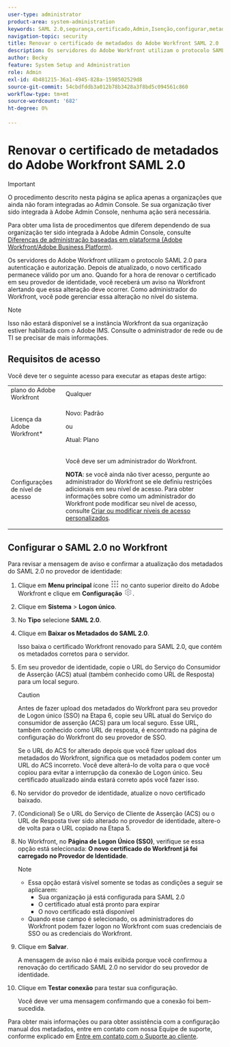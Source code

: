 ```yaml
---
user-type: administrator
product-area: system-administration
keywords: SAML 2.0,segurança,certificado,Admin,Isenção,configurar,metadados
navigation-topic: security
title: Renovar o certificado de metadados do Adobe Workfront SAML 2.0
description: Os servidores do Adobe Workfront utilizam o protocolo SAML 2.0 para autenticação e autorização. Depois de atualizado, o novo certificado permanece válido por um ano. Quando for a hora de renovar o certificado em seu provedor de identidade, você receberá um aviso na Workfront alertando que essa alteração deve ocorrer. Como administrador do Workfront, você pode gerenciar essa alteração no nível do sistema.
author: Becky
feature: System Setup and Administration
role: Admin
exl-id: 4b481215-36a1-4945-828a-1598502529d8
source-git-commit: 54cbdfddb3a012b78b3428a3f8bd5c094561c860
workflow-type: tm+mt
source-wordcount: '682'
ht-degree: 0%

---
```


# Renovar o certificado de metadados do Adobe Workfront SAML 2.0

>[!IMPORTANT]
>
>O procedimento descrito nesta página se aplica apenas a organizações que ainda não foram integradas ao Admin Console. Se sua organização tiver sido integrada à Adobe Admin Console, nenhuma ação será necessária.
>
>Para obter uma lista de procedimentos que diferem dependendo de sua organização ter sido integrada à Adobe Admin Console, consulte [Diferenças de administração baseadas em plataforma (Adobe Workfront/Adobe Business Platform)](../../../administration-and-setup/get-started-wf-administration/actions-in-admin-console.md).

Os servidores do Adobe Workfront utilizam o protocolo SAML 2.0 para autenticação e autorização. Depois de atualizado, o novo certificado permanece válido por um ano. Quando for a hora de renovar o certificado em seu provedor de identidade, você receberá um aviso na Workfront alertando que essa alteração deve ocorrer. Como administrador do Workfront, você pode gerenciar essa alteração no nível do sistema.

<!--Use this Important note box in the last few weeks before each update.

You must take action to update the metadata in your identity provider with the information from the renewed certificate before the specified date. Mismatched certificates can keep your users from logging in to Workfront after November 22, 2022.
 
-->

>[!NOTE]
>
>Isso não estará disponível se a instância Workfront da sua organização estiver habilitada com o Adobe IMS. Consulte o administrador de rede ou de TI se precisar de mais informações.

## Requisitos de acesso

Você deve ter o seguinte acesso para executar as etapas deste artigo:

<table style="table-layout:auto"> 
 <col> 
 <col> 
 <tbody> 
  <tr> 
   <td role="rowheader">plano do Adobe Workfront</td> 
   <td>Qualquer</td> 
  </tr> 
 <tr> 
  <td role="rowheader">Licença da Adobe Workfront*</td> 
  <td> <p>Novo: Padrão </p>
 <p>ou</p> 
<p>Atual: Plano </p> 
</td> 
 </tr>   
 <tr> 
   <td role="rowheader">Configurações de nível de acesso</td> 
   <td> <p>Você deve ser um administrador do Workfront.</p> <p><b>NOTA</b>: se você ainda não tiver acesso, pergunte ao administrador do Workfront se ele definiu restrições adicionais em seu nível de acesso. Para obter informações sobre como um administrador do Workfront pode modificar seu nível de acesso, consulte <a href="../../../administration-and-setup/add-users/configure-and-grant-access/create-modify-access-levels.md" class="MCXref xref">Criar ou modificar níveis de acesso personalizados</a>.</p> </td> 
  </tr> 
 </tbody> 
</table>

## Configurar o SAML 2.0 no Workfront

Para revisar a mensagem de aviso e confirmar a atualização dos metadados do SAML 2.0 no provedor de identidade:

1. Clique em **Menu principal** ícone ![](assets/main-menu-icon.png) no canto superior direito do Adobe Workfront e clique em **Configuração** ![](assets/gear-icon-settings.png).

1. Clique em **Sistema** > **Logon único**.

1. No **Tipo** selecione **SAML 2.0**.

1. Clique em **Baixar os Metadados do SAML 2.0**.

   Isso baixa o certificado Workfront renovado para SAML 2.0, que contém os metadados corretos para o servidor.

1. Em seu provedor de identidade, copie o URL do Serviço do Consumidor de Asserção (ACS) atual (também conhecido como URL de Resposta) para um local seguro.

   >[!CAUTION]
   >
   >Antes de fazer upload dos metadados do Workfront para seu provedor de Logon único (SSO) na Etapa 6, copie seu URL atual do Serviço do consumidor de asserção (ACS) para um local seguro. Esse URL, também conhecido como URL de resposta, é encontrado na página de configuração do Workfront do seu provedor de SSO.
   >
   >
   >Se o URL do ACS for alterado depois que você fizer upload dos metadados do Workfront, significa que os metadados podem conter um URL do ACS incorreto. Você deve alterá-lo de volta para o que você copiou para evitar a interrupção da conexão de Logon único. Seu certificado atualizado ainda estará correto após você fazer isso.

1. No servidor do provedor de identidade, atualize o novo certificado baixado.
1. (Condicional) Se o URL do Serviço de Cliente de Asserção (ACS) ou o URL de Resposta tiver sido alterado no provedor de identidade, altere-o de volta para o URL copiado na Etapa 5.
1. No Workfront, no **Página de Logon Único (SSO)**, verifique se essa opção está selecionada: **O novo certificado do Workfront já foi carregado no Provedor de Identidade**.

   >[!NOTE]
   >
   >* Essa opção estará visível somente se todas as condições a seguir se aplicarem:
   >   * Sua organização já está configurada para SAML 2.0
   >   * O certificado atual está pronto para expirar
   >   * O novo certificado está disponível
   >* Quando esse campo é selecionado, os administradores do Workfront podem fazer logon no Workfront com suas credenciais de SSO ou as credenciais do Workfront.

1. Clique em **Salvar**.

   A mensagem de aviso não é mais exibida porque você confirmou a renovação do certificado SAML 2.0 no servidor do seu provedor de identidade.

1. Clique em **Testar conexão** para testar sua configuração.

   Você deve ver uma mensagem confirmando que a conexão foi bem-sucedida.

Para obter mais informações ou para obter assistência com a configuração manual dos metadados, entre em contato com nossa Equipe de suporte, conforme explicado em [Entre em contato com o Suporte ao cliente](../../../workfront-basics/tips-tricks-and-troubleshooting/contact-customer-support.md).

